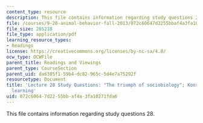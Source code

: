 ```yaml
---
content_type: resource
description: This file contains information regarding study questions 28.
file: /courses/9-20-animal-behavior-fall-2013/072c60647d2255bbaf4a3fa10271fda6_MIT9_20F13_L28_Qs.pdf
file_size: 265218
file_type: application/pdf
learning_resource_types:
- Readings
license: https://creativecommons.org/licenses/by-nc-sa/4.0/
ocw_type: OCWFile
parent_title: Readings and Viewings
parent_type: CourseSection
parent_uid: da6385f1-59b4-dc82-965c-5d4e7a75292f
resourcetype: Document
title: 'Lecture 28 Study Questions: "The triumph of sociobiology"; Konrad Lorenz on
  learning'
uid: 072c6064-7d22-55bb-af4a-3fa10271fda6
---
```

This file contains information regarding study questions 28.